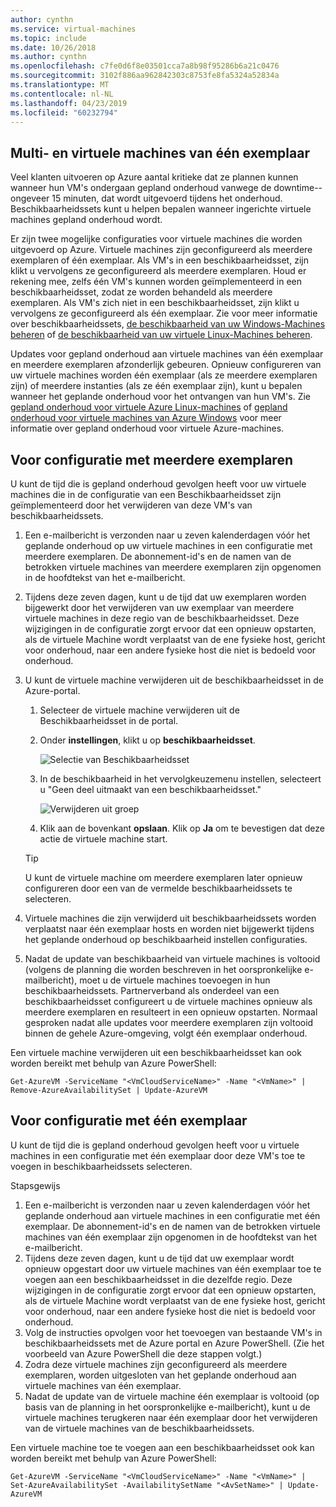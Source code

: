 ```yaml
---
author: cynthn
ms.service: virtual-machines
ms.topic: include
ms.date: 10/26/2018
ms.author: cynthn
ms.openlocfilehash: c7fe0d6f8e03501cca7a8b98f95286b6a21c0476
ms.sourcegitcommit: 3102f886aa962842303c8753fe8fa5324a52834a
ms.translationtype: MT
ms.contentlocale: nl-NL
ms.lasthandoff: 04/23/2019
ms.locfileid: "60232794"
---
```

## <a name="multi-and-single-instance-vms"></a>Multi- en virtuele machines van één exemplaar
Veel klanten uitvoeren op Azure aantal kritieke dat ze plannen kunnen wanneer hun VM's ondergaan gepland onderhoud vanwege de downtime--ongeveer 15 minuten, dat wordt uitgevoerd tijdens het onderhoud. Beschikbaarheidssets kunt u helpen bepalen wanneer ingerichte virtuele machines gepland onderhoud wordt.

Er zijn twee mogelijke configuraties voor virtuele machines die worden uitgevoerd op Azure. Virtuele machines zijn geconfigureerd als meerdere exemplaren of één exemplaar. Als VM's in een beschikbaarheidsset, zijn klikt u vervolgens ze geconfigureerd als meerdere exemplaren. Houd er rekening mee, zelfs één VM's kunnen worden geïmplementeerd in een beschikbaarheidsset, zodat ze worden behandeld als meerdere exemplaren. Als VM's zich niet in een beschikbaarheidsset, zijn klikt u vervolgens ze geconfigureerd als één exemplaar.  Zie voor meer informatie over beschikbaarheidssets, [de beschikbaarheid van uw Windows-Machines beheren](../articles/virtual-machines/windows/manage-availability.md?toc=%2fazure%2fvirtual-machines%2fwindows%2ftoc.json) of [de beschikbaarheid van uw virtuele Linux-Machines beheren](../articles/virtual-machines/linux/manage-availability.md?toc=%2fazure%2fvirtual-machines%2flinux%2ftoc.json).

Updates voor gepland onderhoud aan virtuele machines van één exemplaar en meerdere exemplaren afzonderlijk gebeuren. Opnieuw configureren van uw virtuele machines worden één exemplaar (als ze meerdere exemplaren zijn) of meerdere instanties (als ze één exemplaar zijn), kunt u bepalen wanneer het geplande onderhoud voor het ontvangen van hun VM's. Zie [gepland onderhoud voor virtuele Azure Linux-machines](../articles/virtual-machines/linux/planned-maintenance.md?toc=%2fazure%2fvirtual-machines%2flinux%2ftoc.json) of [gepland onderhoud voor virtuele machines van Azure Windows](../articles/virtual-machines/windows/planned-maintenance.md?toc=%2fazure%2fvirtual-machines%2fwindows%2ftoc.json) voor meer informatie over gepland onderhoud voor virtuele Azure-machines.

## <a name="for-multi-instance-configuration"></a>Voor configuratie met meerdere exemplaren
U kunt de tijd die is gepland onderhoud gevolgen heeft voor uw virtuele machines die in de configuratie van een Beschikbaarheidsset zijn geïmplementeerd door het verwijderen van deze VM's van beschikbaarheidssets.

1. Een e-mailbericht is verzonden naar u zeven kalenderdagen vóór het geplande onderhoud op uw virtuele machines in een configuratie met meerdere exemplaren. De abonnement-id's en de namen van de betrokken virtuele machines van meerdere exemplaren zijn opgenomen in de hoofdtekst van het e-mailbericht.
2. Tijdens deze zeven dagen, kunt u de tijd dat uw exemplaren worden bijgewerkt door het verwijderen van uw exemplaar van meerdere virtuele machines in deze regio van de beschikbaarheidsset. Deze wijzigingen in de configuratie zorgt ervoor dat een opnieuw opstarten, als de virtuele Machine wordt verplaatst van de ene fysieke host, gericht voor onderhoud, naar een andere fysieke host die niet is bedoeld voor onderhoud.
3. U kunt de virtuele machine verwijderen uit de beschikbaarheidsset in de Azure-portal.

   1. Selecteer de virtuele machine verwijderen uit de Beschikbaarheidsset in de portal.  

   2. Onder **instellingen**, klikt u op **beschikbaarheidsset**.

      ![Selectie van Beschikbaarheidsset](./media/virtual-machines-planned-maintenance-schedule/availabilitysetselection.png)

   3. In de beschikbaarheid in het vervolgkeuzemenu instellen, selecteert u "Geen deel uitmaakt van een beschikbaarheidsset."

      ![Verwijderen uit groep](./media/virtual-machines-planned-maintenance-schedule/availabilitysetwarning.png)

   4. Klik aan de bovenkant **opslaan**. Klik op **Ja** om te bevestigen dat deze actie de virtuele machine start.

   >[!TIP]
   >U kunt de virtuele machine om meerdere exemplaren later opnieuw configureren door een van de vermelde beschikbaarheidssets te selecteren.

4. Virtuele machines die zijn verwijderd uit beschikbaarheidssets worden verplaatst naar één exemplaar hosts en worden niet bijgewerkt tijdens het geplande onderhoud op beschikbaarheid instellen configuraties.
5. Nadat de update van beschikbaarheid van virtuele machines is voltooid (volgens de planning die worden beschreven in het oorspronkelijke e-mailbericht), moet u de virtuele machines toevoegen in hun beschikbaarheidssets. Partnerverband als onderdeel van een beschikbaarheidsset configureert u de virtuele machines opnieuw als meerdere exemplaren en resulteert in een opnieuw opstarten. Normaal gesproken nadat alle updates voor meerdere exemplaren zijn voltooid binnen de gehele Azure-omgeving, volgt één exemplaar onderhoud.

Een virtuele machine verwijderen uit een beschikbaarheidsset kan ook worden bereikt met behulp van Azure PowerShell:

```
Get-AzureVM -ServiceName "<VmCloudServiceName>" -Name "<VmName>" | Remove-AzureAvailabilitySet | Update-AzureVM
```

## <a name="for-single-instance-configuration"></a>Voor configuratie met één exemplaar
U kunt de tijd die is gepland onderhoud gevolgen heeft voor u virtuele machines in een configuratie met één exemplaar door deze VM's toe te voegen in beschikbaarheidssets selecteren.

Stapsgewijs

1. Een e-mailbericht is verzonden naar u zeven kalenderdagen vóór het geplande onderhoud aan virtuele machines in een configuratie met één exemplaar. De abonnement-id's en de namen van de betrokken virtuele machines van één exemplaar zijn opgenomen in de hoofdtekst van het e-mailbericht.
2. Tijdens deze zeven dagen, kunt u de tijd dat uw exemplaar wordt opnieuw opgestart door uw virtuele machines van één exemplaar toe te voegen aan een beschikbaarheidsset in die dezelfde regio. Deze wijzigingen in de configuratie zorgt ervoor dat een opnieuw opstarten, als de virtuele Machine wordt verplaatst van de ene fysieke host, gericht voor onderhoud, naar een andere fysieke host die niet is bedoeld voor onderhoud.
3. Volg de instructies opvolgen voor het toevoegen van bestaande VM's in beschikbaarheidssets met de Azure portal en Azure PowerShell. (Zie het voorbeeld van Azure PowerShell die deze stappen volgt.)
4. Zodra deze virtuele machines zijn geconfigureerd als meerdere exemplaren, worden uitgesloten van het geplande onderhoud aan virtuele machines van één exemplaar.
5. Nadat de update van de virtuele machine één exemplaar is voltooid (op basis van de planning in het oorspronkelijke e-mailbericht), kunt u de virtuele machines terugkeren naar één exemplaar door het verwijderen van de virtuele machines van de beschikbaarheidssets.

Een virtuele machine toe te voegen aan een beschikbaarheidsset ook kan worden bereikt met behulp van Azure PowerShell:

    Get-AzureVM -ServiceName "<VmCloudServiceName>" -Name "<VmName>" | Set-AzureAvailabilitySet -AvailabilitySetName "<AvSetName>" | Update-AzureVM

<!--Anchors-->



<!--Link references-->
[Virtual Machines Manage Availability]: virtual-machines-windows-tutorial.md
[Understand planned versus unplanned maintenance]: virtual-machines-manage-availability.md#Understand-planned-versus-unplanned-maintenance/
